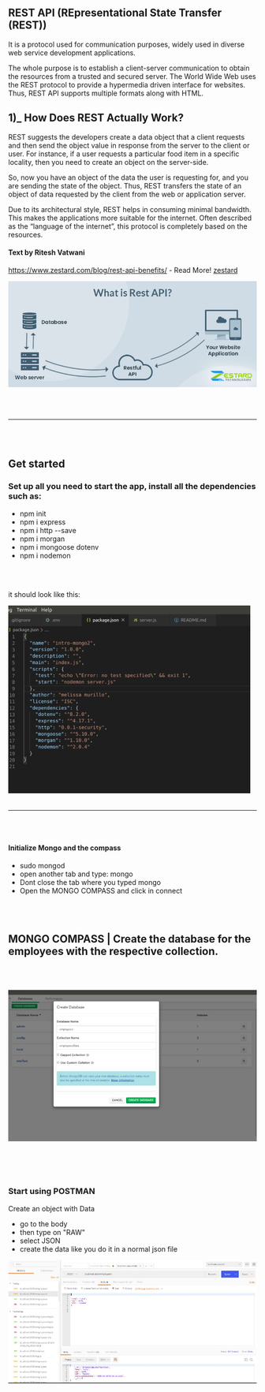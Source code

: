 ## REST API (REpresentational State Transfer (REST))

<p>It is a protocol used for communication purposes, widely used in diverse web
 service development applications.<br/>
 
 The whole purpose is to establish a client-server communication to obtain the resources from a trusted and secured server. The World Wide Web uses the REST protocol to provide a hypermedia driven interface for websites. Thus, REST API supports multiple formats along with HTML.</p>

## 1)\_ How Does REST Actually Work?

 <p>
 REST suggests the developers create a data object that a client requests and then send the object value in response from the server to the client or user. For instance, if a user requests a particular food item in a specific locality, then you need to create an object on the server-side.

So, now you have an object of the data the user is requesting for, and you are sending the state of the object. Thus, REST transfers the state of an object of data requested by the client from the web or application server.

Due to its architectural style, REST helps in consuming minimal bandwidth. This makes the applications more suitable for the internet. Often described as the “language of the internet”, this protocol is completely based on the resources.

 </p>

#### Text by Ritesh Vatwani

https://www.zestard.com/blog/rest-api-benefits/ - Read More!
[zestard](https://www.zestard.com/)

![preview2](./img/REST_API.jpg)

<br>
<br>
<hr>

<br>
<br>

## Get started

### Set up all you need to start the app, install all the dependencies such as:

<ul>

<li>npm init</li>
<li>npm i express</li>
<li>npm i http --save</li>
<li>npm i morgan</li>
<li>npm i mongoose dotenv</li>
<li>npm i nodemon</li>

</ul>

<br>
<br>
<p>
it should look like this:

</p>

![preview1](./img/dependencies.jpg)
<br>
<br>

<hr>

<br>
<br>

#### Initialize Mongo and the compass

<ul>

<li>sudo mongod</li>
<li>open another tab and type: mongo</li>
<li>Dont close the tab where you typed mongo</li>
<li>Open the MONGO COMPASS and click in connect </li>

</ul>
<br>
<br>

## MONGO COMPASS | Create the database for the employees with the respective collection.

<br>
<br>

![preview2](./img/img2.jpg)

<br>
<br>
<br>

### Start using POSTMAN

<p>Create  an object with Data</p>

<ul>

<li>go to the body</li>
<li>then type on "RAW"</li>
<li>select JSON</li>
<li>create the data like you do it in a normal json file </li>

</ul>

![preview2](./img/postman1.jpg)
